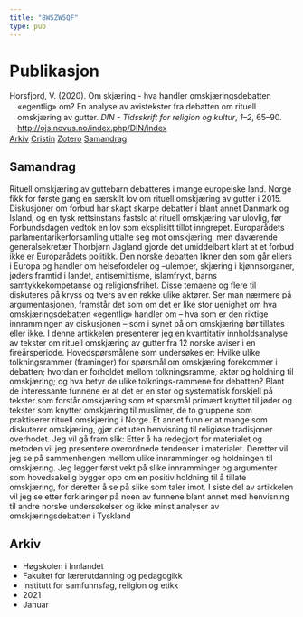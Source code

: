 ```yaml
---
title: "8WSZW5QF"
type: pub
---
```

<h1>Publikasjon</h1>
<article id="csl-bib-container-8WSZW5QF" class="csl-bib-container">
  <div class="csl-bib-body" style="line-height: 1.35; padding-left: 1em; text-indent:-1em;">
  <div class="csl-entry">Horsfjord, V. (2020). Om skj&#xE6;ring - hva handler omskj&#xE6;ringsdebatten &#xAB;egentlig&#xBB; om? En analyse av avistekster fra debatten om rituell omskj&#xE6;ring av gutter. <i>DIN - Tidsskrift for religion og kultur</i>, <i>1&#x2013;2</i>, 65&#x2013;90. <a href="http://ojs.novus.no/index.php/DIN/index">http://ojs.novus.no/index.php/DIN/index</a></div>
</div>
  <div class="csl-bib-buttons">
    <a href="#taxonomy-article-8WSZW5QF" class="csl-bib-button">Arkiv</a>
    <a href="https://app.cristin.no/results/show.jsf?id=1871256" alt="Cristin URL" class="csl-bib-button">Cristin</a>
    <a href="http://zotero.org/groups/5402882/items/8WSZW5QF" alt="Zotero URL" class="csl-bib-button">Zotero</a>
    <a href="#abstract-article-8WSZW5QF" class="csl-bib-button">Samandrag</a>
  </div>
  <div id="csl-bib-meta-container-8WSZW5QF"></div>
</article>
<div id="csl-bib-meta-8WSZW5QF" class="csl-bib-meta">
  <article id="abstract-article-8WSZW5QF" class="abstract-article">
    <h1>Samandrag</h1>
    Rituell omskjæring av guttebarn debatteres i mange europeiske land. Norge fikk for første gang en særskilt lov om rituell omskjæring av gutter i 2015. Diskusjoner om forbud har skapt skarpe debatter i blant annet Danmark og Island, og en tysk rettsinstans fastslo at rituell omskjæring var ulovlig, før Forbundsdagen vedtok en lov som eksplisitt tillot inngrepet. Europarådets parlamentarikerforsamling uttalte seg mot omskjæring, men daværende generalsekretær Thorbjørn Jagland gjorde det umiddelbart klart at et forbud ikke er Europarådets politikk. Den norske debatten likner den som går ellers i Europa og handler om helsefordeler og –ulemper, skjæring i kjønnsorganer, jøders framtid i landet, antisemittisme, islamfrykt, barns samtykkekompetanse og religionsfrihet. Disse temaene og flere til diskuteres på kryss og tvers av en rekke ulike aktører. Ser man nærmere på argumentasjonen, framstår det som om det er like stor uenighet om hva omskjæringsdebatten «egentlig» handler om – hva som er den riktige innrammingen av diskusjonen – som i synet på om omskjæring bør tillates eller ikke. I denne artikkelen presenterer jeg en kvantitativ innholdsanalyse av tekster om rituell omskjæring av gutter fra 12 norske aviser i en fireårsperiode. Hovedspørsmålene som undersøkes er: Hvilke ulike tolkningsrammer (framinger) for spørsmål om omskjæring forekommer i debatten; hvordan er forholdet mellom tolkningsramme, aktør og holdning til omskjæring; og hva betyr de ulike tolknings-rammene for debatten? Blant de interessante funnene er at det er en stor og systematisk forskjell på tekster som forstår omskjæring som et spørsmål primært knyttet til jøder og tekster som knytter omskjæring til muslimer, de to gruppene som praktiserer rituell omskjæring i Norge. Et annet funn er at mange som diskuterer omskjæring, gjør det uten henvisning til religiøse tradisjoner overhodet. Jeg vil gå fram slik: Etter å ha redegjort for materialet og metoden vil jeg presentere overordnede tendenser i materialet. Deretter vil jeg se på sammenhengen mellom ulike innramminger og holdningen til omskjæring. Jeg legger først vekt på slike innramminger og argumenter som hovedsakelig bygger opp om en positiv holdning til å tillate omskjæring, for deretter å se på slike som taler imot. I siste del av artikkelen vil jeg se etter forklaringer på noen av funnene blant annet med henvisning til andre norske undersøkelser og ikke minst analyser av omskjæringsdebatten i Tyskland
  </article>
  <article id="taxonomy-article-8WSZW5QF" class="taxonomy-article">
    <h1>Arkiv</h1>
    <ul>
      <li>Høgskolen i Innlandet</li>
      <li>Fakultet for lærerutdanning og pedagogikk</li>
      <li>Institutt for samfunnsfag, religion og etikk</li>
      <li>2021</li>
      <li>Januar</li>
    </ul>
  </article>
</div>
